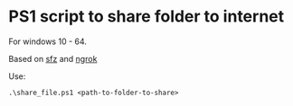 # PS1 script to share folder to internet

For windows 10 - 64.

Based on [sfz](https://github.com/weihanglo/sfz) and [ngrok](https://ngrok.com/)

Use:

```
.\share_file.ps1 <path-to-folder-to-share>
```
